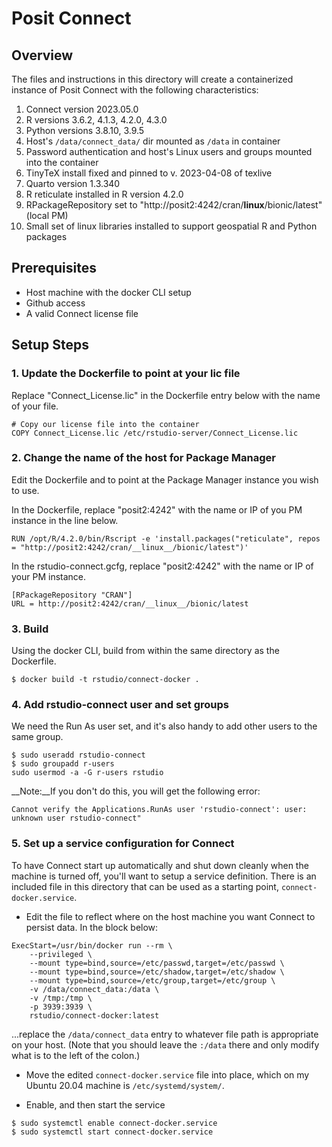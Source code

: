 # Posit Connect

## Overview
The files and instructions in this directory will create a containerized instance of Posit Connect with the following characteristics:
1. Connect version 2023.05.0
2. R versions 3.6.2, 4.1.3, 4.2.0, 4.3.0
3. Python versions 3.8.10, 3.9.5
4. Host's `/data/connect_data/` dir mounted as `/data` in container
5. Password authentication and host's Linux users and groups mounted into the container
6. TinyTeX install fixed and pinned to v. 2023-04-08 of texlive 
7. Quarto version 1.3.340
8. R reticulate installed in R version 4.2.0
9. RPackageRepository set to "http://posit2:4242/cran/__linux__/bionic/latest" (local PM)
10. Small set of linux libraries installed to support geospatial R and Python packages


## Prerequisites
* Host machine with the docker CLI setup
* Github access
* A valid Connect license file

## Setup Steps

### 1. Update the Dockerfile to point at your lic file
Replace "Connect_License.lic" in the Dockerfile entry below with the name of your file.
```
# Copy our license file into the container
COPY Connect_License.lic /etc/rstudio-server/Connect_License.lic
```

### 2. Change the name of the host for Package Manager
Edit the Dockerfile and to point at the Package Manager instance you wish to use.

In the Dockerfile, replace "posit2:4242" with the name or IP of you PM instance in the line below.
```
RUN /opt/R/4.2.0/bin/Rscript -e 'install.packages("reticulate", repos = "http://posit2:4242/cran/__linux__/bionic/latest")'
```

In the rstudio-connect.gcfg, replace "posit2:4242" with the name or IP of your PM instance.
```
[RPackageRepository "CRAN"]
URL = http://posit2:4242/cran/__linux__/bionic/latest
```

### 3. Build
Using the docker CLI, build from within the same directory as the Dockerfile.
```
$ docker build -t rstudio/connect-docker .
```

### 4. Add rstudio-connect user and set groups
We need the Run As user set, and it's also handy to add other users to the same group.
```
$ sudo useradd rstudio-connect
$ sudo groupadd r-users
sudo usermod -a -G r-users rstudio
```

__Note:__If you don't do this, you will get the following error:
```
Cannot verify the Applications.RunAs user 'rstudio-connect': user: unknown user rstudio-connect"
```

### 5. Set up a service configuration for Connect
To have Connect start up automatically and shut down cleanly when the machine is turned off, you'll want to setup a service definition.  There is an included file in this directory that can be used as a starting point, `connect-docker.service`.  

* Edit the file to reflect where on the host machine you want Connect to persist data.  In the block below:
```
ExecStart=/usr/bin/docker run --rm \
    --privileged \
    --mount type=bind,source=/etc/passwd,target=/etc/passwd \
    --mount type=bind,source=/etc/shadow,target=/etc/shadow \
    --mount type=bind,source=/etc/group,target=/etc/group \
    -v /data/connect_data:/data \
    -v /tmp:/tmp \
    -p 3939:3939 \
    rstudio/connect-docker:latest
```
...replace the `/data/connect_data` entry to whatever file path is appropriate on your host. (Note that you should leave the `:/data` there and only modify what is to the left of the colon.)

* Move the edited `connect-docker.service` file into place, which on my Ubuntu 20.04 machine is `/etc/systemd/system/`.

* Enable, and then start the service
```
$ sudo systemctl enable connect-docker.service
$ sudo systemctl start connect-docker.service
```

